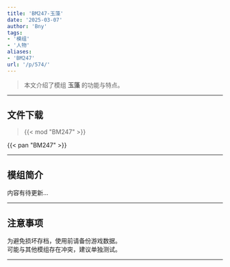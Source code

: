 ```yaml
---
title: 'BM247-玉藻'
date: '2025-03-07'
author: 'Bny'
tags:
- '模组'
- '人物'
aliases:
- 'BM247'
url: '/p/574/'
---
```


> 本文介绍了模组 **玉藻** 的功能与特点。

---

## 文件下载  

> {{< mod "BM247" >}}  

{{< pan "BM247" >}}  

---

## 模组简介

>  
内容有待更新...  

---

## 注意事项

>  
为避免损坏存档，使用前请备份游戏数据。  
可能与其他模组存在冲突，建议单独测试。  

---

